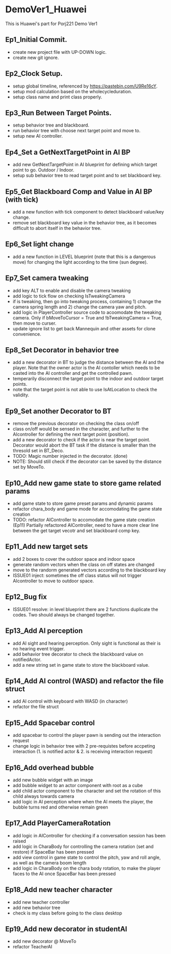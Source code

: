 # DemoVer1_Huawei
This is Huawei's part for Porj221 Demo Ver1

## Ep1_Initial Commit.
+ create new project file with UP-DOWN logic.
+ create new git ignore.

## Ep2_Clock Setup.
+ setup global timeline, referenced by https://pastebin.com/U9Re16cY.
+ setup mod calculation based on the wholecycleduration.
+ setup class name and print class properly.

## Ep3_Run Between Target Points.
+ setup behavior tree and blackboard.
+ run behavior tree with choose next target point and move to.
+ setup new AI controller.

## Ep4_Set a GetNextTargetPoint in AI BP
+ add new GetNextTargetPoint in AI blueprint for defining which target point to go. Outdoor / Indoor.
+ setup sub behavior tree to read target point and to set blackboard key.

## Ep5_Get Blackboard Comp and Value in AI BP (with tick)
+ add a new function with tick component to detect blackboard value/key change.
+ remove set blackboard key value in the behavior tree, as it becomes difficult to abort itself in the behavior tree.

## Ep6_Set light change
+ add a new function in LEVEL blueprint (note that this is a dangerous move) for changing the light according to the time (sun degree).

## Ep7_Set camera tweaking
+ add key ALT to enable and disable the camera tweaking
+ add logic to tick flow on checking IsTweakingCamera
+ if is tweaking, then go into tweaking process, containing 1) change the camera spring length and 2) change the camera yaw and pitch.
+ add logic in PlayerController source code to acoomodate the tweaking camera. Only if bMoveToCursor = True and !bTweakingCamera = True, then move to curser.
+ update ignore list to get back Mannequin and other assets for clone convenience.

## Ep8_Set Decorator in behavior tree
+ add a new decorator in BT to judge the distance between the AI and the player. Note that the owner actor is the AI contoller which needs to be casted into the AI controller and get the controlled pawn.
+ temperarily disconnect the target point to the indoor and outdoor target points.
+ note that the target point is not able to use IsAtLocation to check the validity.

## Ep9_Set another Decorator to BT
+ remove the previous decorator on checking the class on/off
+ class on/off would be sensed in the character, and further to the AIcontroller for defining the next target point (position).
+ add a new decorator to check if the actor is near the target point. Decorator would abort the BT task if the distance is smaller than the thresold set in BT_Deco.
+ TODO: Magic number injected in the decorator. (done)
+ NOTE: Should still check if the decorator can be saved by the distance set by MoveTo.

## Ep10_Add new game state to store game related params
+ add game state to store game preset params and dynamic params
+ refactor chara_body and game mode for accomodating the game state creation
+ TODO: refactor AIController to accomodate the game state creation (Ep11) Partially refactored AIController, need to have a more clear line between the get target vecotr and set blackboard comp key.

## Ep11_Add new target sets
+ add 2 boxes to cover the outdoor space and indoor space
+ generate random vectors when the class on off states are changed
+ move to the randorm generated vectors according to the blackboard key
+ ISSUE01 inject: sometimes the off class status will not trigger AIcontroller to move to outdoor space.

## Ep12_Bug fix
+ ISSUE01 resolve: in level blueprint there are 2 functions duplicate the codes. Two should always be changed together.

## Ep13_Add AI perception
+ add AI sight and hearing perception. Only sight is functional as their is no hearing event trigger.
+ add behavior tree decorator to check the blackboard value on notifiedActor.
+ add a new string set in game state to store the blackboard value.

## Ep14_Add AI control (WASD) and refactor the file struct
+ add AI control with keyboard with WASD (in character)
+ refactor the file struct

## Ep15_Add Spacebar control
+ add spacebar to control the player pawn is sending out the interaction request
+ change logic in behavior tree with 2 pre-requistes before accpeting interaction (1. is notified actor & 2. is receiving interaction request)

## Ep16_Add overhead bubble
+ add new bubble widget with an image
+ add bubble widget to an actor component with root as a cube
+ add child actor component to the character and set the rotation of this child always towards camera
+ add logic in AI perception where when the AI meets the player, the bubble turns red and otherwise remain green

## Ep17_Add PlayerCameraRotation
+ add logic in AIController for checking if a conversation session has been raised
+ add logic in CharaBody for controlling the camera rotation (set and restore) if SpaceBar has been pressed
+ add view control in game state to control the pitch, yaw and roll angle, as well as the camera boom length
+ add logic in CharaBody on the chara body rotation, to make the player faces to the AI once SpaceBar has been pressed

## Ep18_Add new teacher character
+ add new teacher controller
+ add new behavior tree
+ check is my class before going to the class desktop

## Ep19_Add new decorator in studentAI
+ add new decorator @ MoveTo
+ refactor TeacherAI



